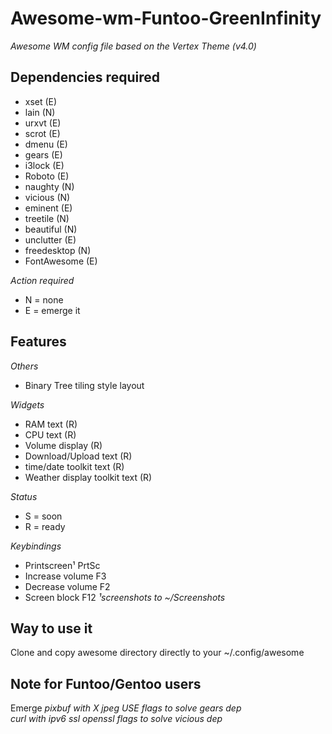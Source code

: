 # Awesome-wm-Funtoo-GreenInfinity
_Awesome WM config file based on the Vertex Theme (v4.0)_

## Dependencies required 
- xset        (E) 
- lain        (N) 
- urxvt       (E) 
- scrot       (E) 
- dmenu       (E) 
- gears       (E) 
- i3lock      (E) 
- Roboto      (E) 
- naughty     (N) 
- vicious     (N) 
- eminent     (E) 
- treetile    (N) 
- beautiful   (N) 
- unclutter   (E) 
- freedesktop (N) 
- FontAwesome (E) 

_Action required_ 
- N = none 
- E = emerge it 

## Features
_Others_
- Binary Tree tiling style layout 

_Widgets_ 
- RAM text                      (R) 
- CPU text                      (R) 
- Volume display                (R) 
- Download/Upload text          (R) 
- time/date toolkit text        (R) 
- Weather display toolkit text  (R) 

_Status_ 
- S = soon 
- R = ready 

_Keybindings_ 
- Printscreen¹ PrtSc 
- Increase volume F3 
- Decrease volume F2 
- Screen block F12
_¹screenshots to ~/Screenshots_  

## Way to use it
Clone and copy awesome directory directly to your ~/.config/awesome  

## Note for Funtoo/Gentoo users  
Emerge
_pixbuf with X jpeg USE flags to solve gears dep_  
_curl with ipv6 ssl openssl flags to solve vicious dep_  
